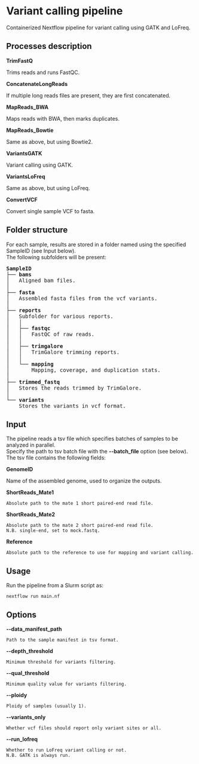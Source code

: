 # Variant calling pipeline

Containerized Nextflow pipeline for variant calling using GATK and LoFreq.

## Processes description

**TrimFastQ**

  Trims reads and runs FastQC.

**ConcatenateLongReads**

  If multiple long reads files are present, they are first concatenated.

**MapReads_BWA**

  Maps reads with BWA, then marks duplicates.

**MapReads_Bowtie**

  Same as above, but using Bowtie2.

**VariantsGATK**

  Variant calling using GATK.

**VariantsLoFreq**

  Same as above, but using LoFreq.

**ConvertVCF**

  Convert single sample VCF to fasta.

## Folder structure

For each sample, results are stored in a folder named using the specified SampleID (see Input below).\
The following subfolders will be present:

<pre>
<b>SampleID</b>
├── <b>bams</b>
│   Aligned bam files.
│
├── <b>fasta</b>
│   Assembled fasta files from the vcf variants.
│
├── <b>reports</b>
│   Subfolder for various reports.
│   │
│   ├── <b>fastqc</b>
│   │   FastQC of raw reads.
│   │
│   ├── <b>trimgalore</b>
│   │   TrimGalore trimming reports.
│   │
│   └── <b>mapping</b>
│       Mapping, coverage, and duplication stats.
│
├── <b>trimmed_fastq</b>
│   Stores the reads trimmed by TrimGalore.
│
└── <b>variants</b>
    Stores the variants in vcf format.
</pre>

## Input

The pipeline reads a tsv file which specifies batches of samples to be analyzed in parallel.\
Specify the path to tsv batch file with the **--batch_file** option (see below).\
The tsv file contains the following fields:

**GenomeID**

  Name of the assembled genome, used to organize the outputs.

**ShortReads_Mate1**

    Absolute path to the mate 1 short paired-end read file.

**ShortReads_Mate2**

    Absolute path to the mate 2 short paired-end read file.
    N.B. single-end, set to mock.fastq.

**Reference**

    Absolute path to the reference to use for mapping and variant calling.

## Usage

Run the pipeline from a Slurm script as:

    nextflow run main.nf

## Options

**--data_manifest_path**

    Path to the sample manifest in tsv format.

**--depth_threshold**

    Minimum threshold for variants filtering.

**--qual_threshold**

    Minimum quality value for variants filtering.

**--ploidy**

    Ploidy of samples (usually 1).

**--variants_only**

    Whether vcf files should report only variant sites or all.

**--run_lofreq**

    Whether to run LoFreq variant calling or not.
    N.B. GATK is always run.
